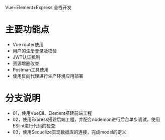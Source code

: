 Vue+Element+Express 全栈开发

# 主要功能点
* Vue router使用
* 用户的注册登录及校验
* JWT认证机制
* 资源增删改查
* Postman工具使用
* 使用反向代理进行生产环境应用部署

# 分支说明
* 01，使用VueClI、Element搭建前端工程
* 02，使用Express搭建后端工程，并配合nodemon进行后台单步调试，使用ESlint进行代码的检查
* 03，使用Sequelize实现数据库的连接，完成model的定义
